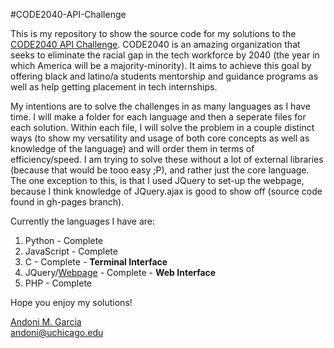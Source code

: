 #CODE2040-API-Challenge

This is my repository to show the source code for my solutions to the [CODE2040 API Challenge](http://challenge.code2040.org/).  CODE2040 is an amazing organization that seeks to eliminate the racial gap in the tech workforce by 2040 (the year in which America will be a majority-minority).  It aims to achieve this goal by offering black and latino/a students mentorship and guidance programs as well as help getting placement in tech internships.

My intentions are to solve the challenges in as many languages as I have time. I will make a folder for each language and then a seperate files for each solution. Within each file, I will solve the problem in a couple distinct ways (to show my versatility and usage of both core concepts as well as knowledge of the language) and will order them in terms of efficiency/speed. I am trying to solve these without a lot of external libraries (because that would be tooo easy ;P), and rather just the core language.  The one exception to this, is that I used JQuery to set-up the webpage, because I think knowledge of JQuery.ajax is good to show off (source code found in gh-pages branch).

Currently the languages I have are:

1. Python - Complete
2. JavaScript - Complete
3. C - Complete - **Terminal Interface**
4. JQuery/[Webpage](http://andonigarcia.github.io/CODE2040-API-Challenge) - Complete - **Web Interface**
4. PHP - Complete

Hope you enjoy my solutions!

[Andoni M. Garcia](http://andonigarcia.github.io/)<br />
[andoni@uchicago.edu](mailto:andoni@uchicago.edu)
